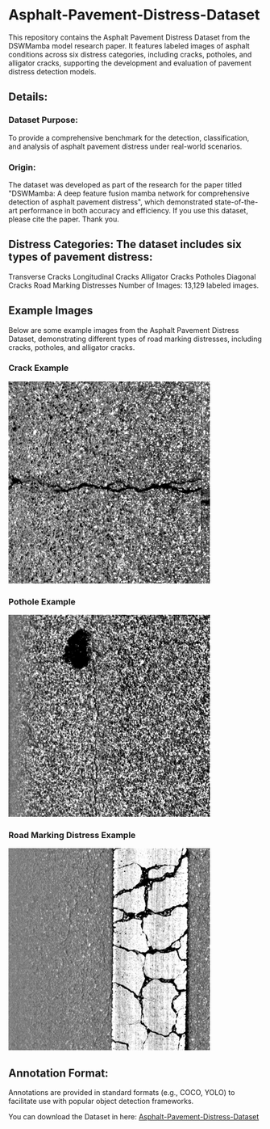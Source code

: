 # Asphalt-Pavement-Distress-Dataset
This repository contains the Asphalt Pavement Distress Dataset from the DSWMamba model research paper. It features labeled images of asphalt conditions across six distress categories, including cracks, potholes, and alligator cracks, supporting the development and evaluation of pavement distress detection models.

## Details:
### Dataset Purpose: 
To provide a comprehensive benchmark for the detection, classification, and analysis of asphalt pavement distress under real-world scenarios.
### Origin: 
The dataset was developed as part of the research for the paper titled "DSWMamba: A deep feature fusion mamba network for comprehensive detection of asphalt pavement distress", which demonstrated state-of-the-art performance in both accuracy and efficiency. If you use this dataset, please cite the paper. Thank you.

## Distress Categories: The dataset includes six types of pavement distress:
Transverse Cracks
Longitudinal Cracks
Alligator Cracks
Potholes
Diagonal Cracks
Road Marking Distresses
Number of Images: 13,129 labeled images.

## Example Images

Below are some example images from the Asphalt Pavement Distress Dataset, demonstrating different types of road marking distresses, including cracks, potholes, and alligator cracks.

### Crack Example
<img src="https://github.com/Oct-Sunn/Asphalt-Pavement-Distress-Dataset/blob/main/Example%20pictures/images1.jpg?raw=true" alt="Crack Example" width="400">

### Pothole Example
<img src="https://github.com/Oct-Sunn/Asphalt-Pavement-Distress-Dataset/blob/main/Example%20pictures/images6.jpg?raw=true" alt="Pothole Example" width="400">

### Road Marking Distress Example
<img src="https://github.com/Oct-Sunn/Asphalt-Pavement-Distress-Dataset/blob/main/Example%20pictures/images5.jpg?raw=true" alt="Road Marking Distress Example" width="400">


## Annotation Format: 
Annotations are provided in standard formats (e.g., COCO, YOLO) to facilitate use with popular object detection frameworks.

You can download the Dataset in here: [Asphalt-Pavement-Distress-Dataset](https://drive.google.com/file/d/13eVV1NJdUKmrUlP1Ee7Pw6fxklUQTV07/view?usp=drive_link)
